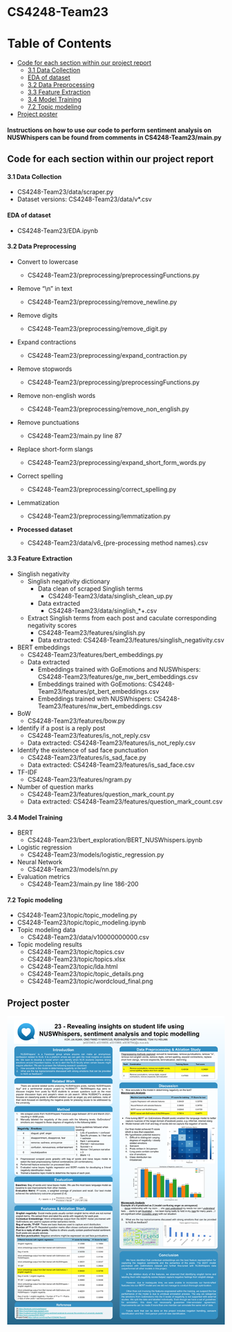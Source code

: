 # CS4248-Team23
# Table of Contents
- [Code for each section within our project report](#code-for-each-section-within-our-project-report)
    - [3.1 Data Collection](#3.1-Data-Collection)
    - [EDA of dataset](#EDA-of-dataset)
    - [3.2 Data Preprocessing](#3.2-Data-Preprocessing)
    - [3.3 Feature Extraction](#3.3-Feature-Extraction)
    - [3.4 Model Training](#3.4-Model-Training)
    - [7.2 Topic modeling](#7.2-Topic-modeling)
- [Project poster](#Project-poster)


#### Instructions on how to use our code to perform sentiment analysis on NUSWhispers can be found from comments in CS4248-Team23/main.py 

## Code for each section within our project report

#### 3.1 Data Collection
* CS4248-Team23/data/scraper.py
* Dataset versions: CS4248-Team23/data/v*.csv

#### EDA of dataset
* CS4248-Team23/EDA.ipynb

#### 3.2 Data Preprocessing

* Convert to lowercase
    * CS4248-Team23/preprocessing/preprocessingFunctions.py
* Remove “\n” in text
    * CS4248-Team23/preprocessing/remove_newline.py
* Remove digits
    * CS4248-Team23/preprocessing/remove_digit.py
* Expand contractions
    * CS4248-Team23/preprocessing/expand_contraction.py
* Remove stopwords
    * CS4248-Team23/preprocessing/preprocessingFunctions.py
* Remove non-english words
    * CS4248-Team23/preprocessing/remove_non_english.py
* Remove punctuations
    * CS4248-Team23/main.py line 87
* Replace short-form slangs
    * CS4248-Team23/preprocessing/expand_short_form_words.py
* Correct spelling
    * CS4248-Team23/preprocessing/correct_spelling.py
* Lemmatization
    * CS4248-Team23/preprocessing/lemmatization.py

* **Processed dataset**
    * CS4248-Team23/data/v6_{pre-processing method names}.csv

#### 3.3 Feature Extraction
* Singlish negativity
    * Singlish negativity dictionary
        * Data clean of scraped Singlish terms
            * CS4248-Team23/data/singlish_clean_up.py
        * Data extracted
            * CS4248-Team23/data/singlish_*+.csv
    * Extract Singlish terms from each post and caculate corresponding negativity scores
        * CS4248-Team23/features/singlish.py
        * Data extracted: CS4248-Team23/features/singlish_negativity.csv
* BERT embeddings
    * CS4248-Team23/features/bert_embeddings.py
    * Data extracted
        * Embeddings trained with GoEmotions and NUSWhispers: CS4248-Team23/features/ge_nw_bert_embeddings.csv
        * Embeddings trained with GoEmotions: CS4248-Team23/features/pt_bert_embeddings.csv
        * Embeddings trained with NUSWhispers: CS4248-Team23/features/nw_bert_embeddings.csv
* BoW
    * CS4248-Team23/features/bow.py
* Identify if a post is a reply post
    * CS4248-Team23/features/is_not_reply.csv
    * Data extracted: CS4248-Team23/features/is_not_reply.csv
* Identify the existence of sad face punctuation
    * CS4248-Team23/features/is_sad_face.py
    * Data extracted: CS4248-Team23/features/is_sad_face.csv
* TF-IDF
    * CS4248-Team23/features/ngram.py
* Number of question marks
    * CS4248-Team23/features/question_mark_count.py
    * Data extracted: CS4248-Team23/features/question_mark_count.csv

#### 3.4 Model Training
* BERT
    * CS4248-Team23/bert_exploration/BERT_NUSWhispers.ipynb
* Logistic regression
    * CS4248-Team23/models/logistic_regression.py
* Neural Network
    * CS4248-Team23/models/nn.py
* Evaluation metrics
    * CS4248-Team23/main.py line 186-200
#### 7.2 Topic modeling
* CS4248-Team23/topic/topic_modeling.py
* CS4248-Team23/topic/topic_modeling.ipynb
* Topic modeling data
    * CS4248-Team23/data/v10000000000.csv
* Topic modeling results
    * CS4248-Team23/topic/topics.csv
    * CS4248-Team23/topic/topics.xlsx
    * CS4248-Team23/topic/lda.html
    * CS4248-Team23/topic/topic_details.png
    * CS4248-Team23/topic/wordcloud_final.png

## Project poster
![image](Group23_Project_Poster.png)